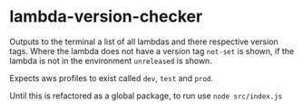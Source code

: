 # lambda-version-checker

Outputs to the terminal a list of all lambdas and there respective version tags. Where the lambda does not have a version tag `not-set` is shown, if the lambda is not in the environment `unreleased` is shown.

Expects aws profiles to exist called `dev`, `test` and `prod`.

Until this is refactored as a global package, to run use `node src/index.js`
